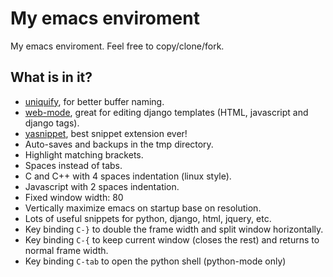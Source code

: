 # My emacs enviroment

My emacs enviroment. Feel free to copy/clone/fork.

## What is in it?

+ [uniquify](http://emacswiki.org/emacs/uniquify), for better buffer naming.
+ [web-mode](http://web-mode.org/), great for editing django templates (HTML, javascript and django tags).
+ [yasnippet](https://github.com/capitaomorte/yasnippet), best snippet extension ever!
+ Auto-saves and backups in the tmp directory.
+ Highlight matching brackets.
+ Spaces instead of tabs.
+ C and C++ with 4 spaces indentation (linux style).
+ Javascript with 2 spaces indentation.
+ Fixed window width: 80
+ Vertically maximize emacs on startup base on resolution.
+ Lots of useful snippets for python, django, html, jquery, etc.
+ Key binding `C-}` to double the frame width and split window horizontally.
+ Key binding `C-{` to keep current window (closes the rest) and returns to normal frame width.
+ Key binding `C-tab` to open the python shell (python-mode only)